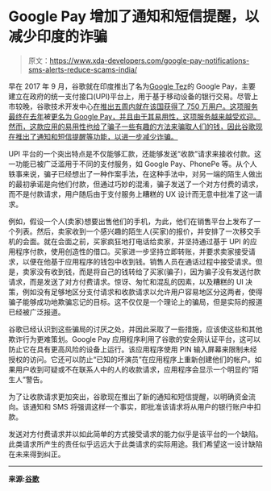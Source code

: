# Google Pay 增加了通知和短信提醒，以减少印度的诈骗

> 原文：<https://www.xda-developers.com/google-pay-notifications-sms-alerts-reduce-scams-india/>

早在 2017 年 9 月，谷歌就在印度推出了名为[Google Tez](https://www.xda-developers.com/tez-google-payment-system-india/)的 Google Pay，主要建立在政府的统一支付接口(UPI)平台上，用于基于移动设备的银行交易。尽管上市较晚，谷歌技术开发中心[在推出五周内就在该国获得了 750 万用户。这项服务最终在去年](https://www.xda-developers.com/google-tez-7-5-million-users-india/)被[更名为 Google Pay，并且由于其易用性，这项服务越来越受欢迎。然而，这款应用的易用性也给了骗子一些有趣的方法来骗取人们的钱，因此谷歌现在推出了通知和短信提醒等功能，以进一步减少诈骗。](https://www.xda-developers.com/google-for-india-event-announcements/)

UPI 平台的一个突出特点是不仅能够汇款，还能够发送“收款”请求来接收付款。这一功能已被广泛滥用于不同的支付服务，如 Google Pay、PhonePe 等。从个人轶事来说，骗子已经想出了一种作案手法，在这种手法中，对另一端的陌生人做出的最初承诺是向他们付款，但通过巧妙的混淆，骗子发送了一个对方付费的请求，而不是付款请求，用户随后由于支付服务上糟糕的 UX 设计而无意中批准了这一请求。

例如，假设一个人(卖家)想要出售他们的手机，为此，他们在销售平台上发布了一个列表。然后，卖家收到一个感兴趣的陌生人(买家)的报价，并安排了一次移交手机的会面。就在会面之前，买家疯狂地打电话给卖家，并坚持通过基于 UPI 的应用程序付款，使用创造性的借口。买家进一步坚持立即转账，并要求卖家接受请求，以便在他基于应用程序的钱包中收到钱。销售人员在通话过程中接受请求。但是，卖家没有收到钱，而是将自己的钱转给了买家(骗子)，因为骗子没有发送付款请求，而是发送了对方付费请求。惊讶、匆忙和混乱的因素，以及糟糕的 UI 决策，例如没有足够地区分支付请求和收款请求以允许用户容易地区分这两者，使得骗子能够成功地欺骗忘记的目标。这不仅仅是一个理论上的骗局，但是实际的报道已经被广泛报道。

谷歌已经认识到这些骗局的讨厌之处，并因此采取了一些措施，应该使这些和其他欺诈行为更难策划。Google Pay 应用程序利用了谷歌的安全网认证平台，这可以防止它在具有更高风险的设备上运行。该应用程序使用 PIN 输入屏幕来限制未经授权的访问。它还可以防止“已知的坏演员”在应用程序上重新创建他们的帐户。如果用户收到可疑或不在联系人中的人的收款请求，应用程序会显示一个明显的“陌生人”警告。

为了让收款请求更加突出，谷歌现在推出了新的通知和短信提醒，以明确资金流向。该通知和 SMS 将强调这样一个事实，即批准该请求将从用户的银行账户中扣款。

发送对方付费请求并以如此简单的方式接受请求的能力似乎是该平台的一个缺陷。此类请求所产生的责任似乎远远大于此类请求的实际用途。我们希望这一设计缺陷在未来得到纠正。

* * *

**来源:[谷歌](https://india.googleblog.com/2019/07/whats-under-hood-security-on-google-pay.html?m=1)**
